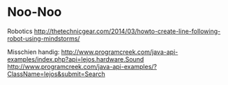 # Noo-Noo
Robotics
http://thetechnicgear.com/2014/03/howto-create-line-following-robot-using-mindstorms/


Misschien handig:
http://www.programcreek.com/java-api-examples/index.php?api=lejos.hardware.Sound
http://www.programcreek.com/java-api-examples/?ClassName=lejos&submit=Search

